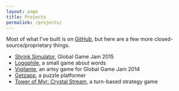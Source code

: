 ```yaml
---
layout: page
title: Projects
permalink: /projects/
---
```


Most of what I've built is on [GitHub](https://github.com/dariusf), but here are a few more closed-source/proprietary things.

- [Shrink Simulator](https://globalgamejam.org/2015/games/shrink-simulator-2015), Global Game Jam 2015
- [Logophile](https://play.google.com/store/apps/details?id=io.github.dariusf.logophile), a small game about words
- [Vigilante](http://globalgamejam.org/2014/games/vigilante), an artsy game for Global Game Jam 2014
- [Getzapp](http://gamelab.sutd.edu.sg/training/project/getzapp/), a puzzle platformer
- [Tower of Myr: Crystal Stream](http://gamelab.sutd.edu.sg/training/project/tom-crystalstream/), a turn-based strategy game
